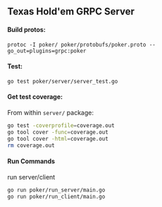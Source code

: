 ## Texas Hold'em GRPC Server


#### Build protos:
```protoc -I poker/ poker/protobufs/poker.proto --go_out=plugins=grpc:poker```

#### Test:

```go test poker/server/server_test.go```

####  Get test coverage:

From within `server/` package:
```bash
go test -coverprofile=coverage.out 
go tool cover -func=coverage.out
go tool cover -html=coverage.out
rm coverage.out
```

#### Run Commands

run server/client
```bash
go run poker/run_server/main.go
go run poker/run_client/main.go
```